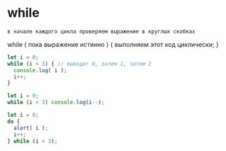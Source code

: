 # while

    в начале каждого цикла проверяем выражение в круглых скобках
while ( пока выражение истинно ) {
	выполняем этот код циклически;
}

```js
let i = 0;
while (i < 3) { // выводит 0, затем 1, затем 2
  console.log( i );
  i++;
}

```

```js
let i = 0;
while (i < 3) console.log(i--);
```

```js
let i = 0;
do {
  alert( i );
  i++;
} while (i < 3);

```



